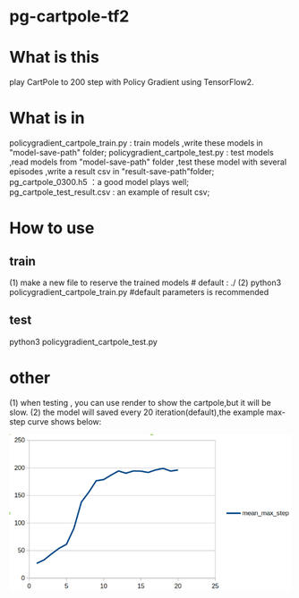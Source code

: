 # pg-cartpole-tf2

# What is this
play CartPole to 200 step with Policy Gradient using TensorFlow2.

# What is in
policygradient_cartpole_train.py : train models ,write these models in "model-save-path" folder;
policygradient_cartpole_test.py   : test models ,read models  from "model-save-path" folder ,test these model with several episodes ,write a result csv in "result-save-path"folder;
pg_cartpole_0300.h5                         ：a good model plays well;
pg_cartpole_test_result.csv            :  an example of result csv;


# How to use
## train
(1) make a new file to reserve the trained models  # default : ./
(2) python3 policygradient_cartpole_train.py    #default parameters is recommended

## test
python3 policygradient_cartpole_test.py

# other
(1) when testing , you can use render to show the cartpole,but it will be slow.
(2) the model will saved every 20 iteration(default),the example max-step curve shows below:


![image](https://github.com/Song-xx/pg-cartpole/blob/master/curve%20of%20mean%20max%20step.png)








